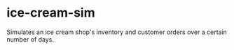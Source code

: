 # ice-cream-sim
Simulates an ice cream shop's inventory and customer orders over a certain number of days.
